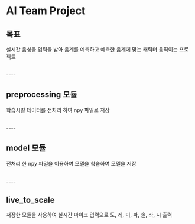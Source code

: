 # AI Team Project

## 목표
실시간 음성을 입력을 받아 음계를 예측하고 예측한 음계에 맞는 캐릭터 움직이는 프로젝트

<br>
----
<br>


## preprocessing 모듈
학습시킬 데이터를 전처리 하여 npy 파일로 저장

<br>
----
<br>

## model 모듈
전처리 한 npy 파일을 이용하여 모델을 학습하여 모델을 저장

<br>
----
<br>

## live_to_scale
저장한 모듈을 사용하여 실시간 마이크 입력으로 도, 레, 미, 파, 솔, 라, 시 출력